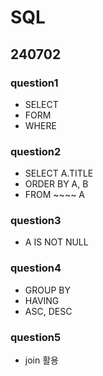 # SQL

## 240702

### question1
- SELECT
- FORM
- WHERE

### question2
- SELECT A.TITLE
- ORDER BY A, B
- FROM ~~~~ A

### question3
- A IS NOT NULL

### question4
- GROUP BY
- HAVING
- ASC, DESC

### question5
- join 활용